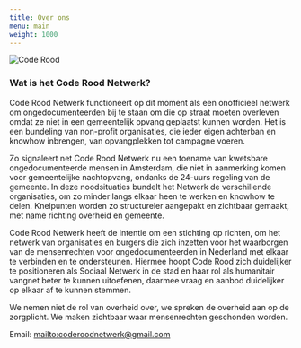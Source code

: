 ```yaml
---
title: Over ons
menu: main
weight: 1000
---
```

![Code Rood](/uploads/56262389_310998556238610_4280767193521586176_o.jpg "Code Rood")

### Wat is het Code Rood Netwerk?

Code Rood Netwerk functioneert op dit moment als een onofficieel netwerk om ongedocumenteerden bij te staan om die op straat moeten overleven omdat ze niet in een gemeentelijk opvang geplaatst kunnen worden. Het is een bundeling van non-profit organisaties, die ieder eigen achterban en knowhow inbrengen, van opvangplekken tot campagne voeren.

Zo signaleert net Code Rood Netwerk nu een toename van kwetsbare ongedocumenteerde mensen in Amsterdam, die niet in aanmerking komen voor gemeentelijke nachtopvang, ondanks de 24-uurs regeling van de gemeente. In deze noodsituaties bundelt het Netwerk de verschillende organisaties, om zo minder langs elkaar heen te werken en knowhow te delen. Knelpunten worden zo structureler aangepakt en zichtbaar gemaakt, met name richting overheid en gemeente.

Code Rood Netwerk  heeft de intentie om een stichting op richten, om het netwerk van organisaties en burgers die zich inzetten voor het waarborgen van de mensenrechten voor ongedocumenteerden in Nederland met elkaar te verbinden en te ondersteunen. Hiermee hoopt Code Rood zich duidelijker te positioneren als Sociaal Netwerk in de stad en haar rol als humanitair vangnet beter te kunnen uitoefenen, daarmee vraag en aanbod duidelijker op elkaar af te kunnen stemmen.

We nemen niet de rol van overheid over, we spreken de overheid aan op de zorgplicht. We maken zichtbaar waar mensenrechten geschonden worden.

Email: <mailto:coderoodnetwerk@gmail.com>
